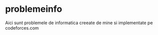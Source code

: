 # problemeinfo
Aici sunt problemele de informatica creeate de mine si implementate pe codeforces.com
